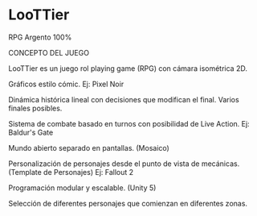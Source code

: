 # LooTTier
RPG Argento 100%



CONCEPTO DEL JUEGO
 
LooTTier es un juego rol playing game (RPG) con cámara isométrica 2D.

Gráficos estilo cómic. Ej: Pixel Noir

Dinámica histórica lineal con decisiones que modifican el final. Varios finales posibles.

Sistema de combate basado en turnos con posibilidad de Live Action. Ej: Baldur's Gate

Mundo abierto separado en pantallas. (Mosaico)

Personalización de personajes desde el punto de vista de mecánicas. (Template de Personajes) Ej: Fallout 2

Programación modular y escalable. (Unity 5)

Selección de diferentes personajes que comienzan en diferentes zonas.

